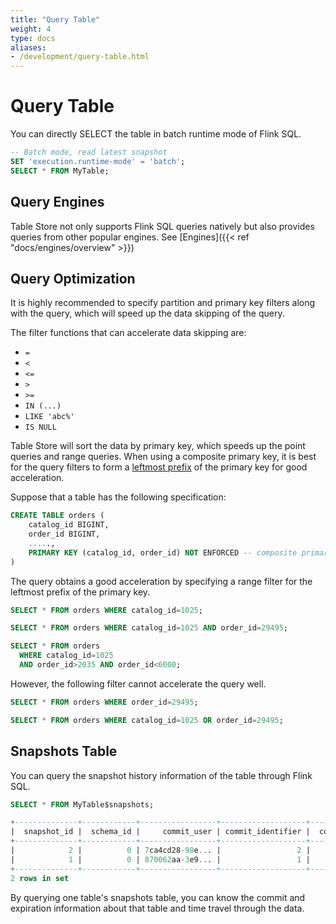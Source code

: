 ```yaml
---
title: "Query Table"
weight: 4
type: docs
aliases:
- /development/query-table.html
---
```

<!--
Licensed to the Apache Software Foundation (ASF) under one
or more contributor license agreements.  See the NOTICE file
distributed with this work for additional information
regarding copyright ownership.  The ASF licenses this file
to you under the Apache License, Version 2.0 (the
"License"); you may not use this file except in compliance
with the License.  You may obtain a copy of the License at

  http://www.apache.org/licenses/LICENSE-2.0

Unless required by applicable law or agreed to in writing,
software distributed under the License is distributed on an
"AS IS" BASIS, WITHOUT WARRANTIES OR CONDITIONS OF ANY
KIND, either express or implied.  See the License for the
specific language governing permissions and limitations
under the License.
-->

# Query Table

You can directly SELECT the table in batch runtime mode of Flink SQL.

```sql
-- Batch mode, read latest snapshot
SET 'execution.runtime-mode' = 'batch';
SELECT * FROM MyTable;
```

## Query Engines

Table Store not only supports Flink SQL queries natively but also provides
queries from other popular engines. See [Engines]({{< ref "docs/engines/overview" >}})

## Query Optimization

It is highly recommended to specify partition and primary key filters
along with the query, which will speed up the data skipping of the query.

The filter functions that can accelerate data skipping are:
- `=`
- `<`
- `<=`
- `>`
- `>=`
- `IN (...)`
- `LIKE 'abc%'`
- `IS NULL`

Table Store will sort the data by primary key, which speeds up the point queries
and range queries. When using a composite primary key, it is best for the query
filters to form a [leftmost prefix](https://dev.mysql.com/doc/refman/5.7/en/multiple-column-indexes.html)
of the primary key for good acceleration.

Suppose that a table has the following specification:

```sql
CREATE TABLE orders (
    catalog_id BIGINT,
    order_id BIGINT,
    .....,
    PRIMARY KEY (catalog_id, order_id) NOT ENFORCED -- composite primary key
)
```

The query obtains a good acceleration by specifying a range filter for
the leftmost prefix of the primary key.

```sql
SELECT * FROM orders WHERE catalog_id=1025;

SELECT * FROM orders WHERE catalog_id=1025 AND order_id=29495;

SELECT * FROM orders
  WHERE catalog_id=1025
  AND order_id>2035 AND order_id<6000;
```

However, the following filter cannot accelerate the query well.

```sql
SELECT * FROM orders WHERE order_id=29495;

SELECT * FROM orders WHERE catalog_id=1025 OR order_id=29495;
```

## Snapshots Table

You can query the snapshot history information of the table through Flink SQL.

```sql
SELECT * FROM MyTable$snapshots;

+--------------+------------+-----------------+-------------------+--------------+-------------------------+
|  snapshot_id |  schema_id |     commit_user | commit_identifier |  commit_kind |             commit_time |
+--------------+------------+-----------------+-------------------+--------------+-------------------------+
|            2 |          0 | 7ca4cd28-98e... |                 2 |       APPEND | 2022-10-26 11:44:15.600 |
|            1 |          0 | 870062aa-3e9... |                 1 |       APPEND | 2022-10-26 11:44:15.148 |
+--------------+------------+-----------------+-------------------+--------------+-------------------------+
2 rows in set
```

By querying one table's snapshots table, you can know the commit and expiration
information about that table and time travel through the data.

